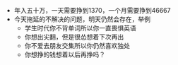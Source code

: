 - 年入五十万，一天需要挣到1370，一个月需要挣到46667
- 今天拖延的不解决的问题，明天仍然会存在，举例
	- 学生时代你不背单词所以你一直畏惧英语
	- 你想出尖翻，但是很怂想着下次再出
	- 你不爱去朋友交集所以你仍然喜欢独处
	- 你想挣的钱想着以后再挣吗？